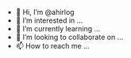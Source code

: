 - 👋 Hi, I’m @ahirlog
- 👀 I’m interested in ...
- 🌱 I’m currently learning ...
- 💞️ I’m looking to collaborate on ...
- 📫 How to reach me ...

<!---
ahirlog/ahirlog is a ✨ special ✨ repository because its `README.md` (this file) appears on your GitHub profile.
You can click the Preview link to take a look at your changes.
--->
